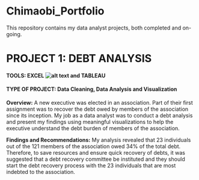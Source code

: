 # Chimaobi_Portfolio
This repository contains my data analyst projects, both completed and on-going.

# PROJECT 1: DEBT ANALYSIS
#### TOOLS: EXCEL ![alt text](https://github.com/ChimaobiOgbonna/Chimaobi_Portfolio/blob/main/Microsoft_Excel_2013-2019_logo.svg.png?raw=true)  and TABLEAU
#### TYPE OF PROJECT: Data Cleaning, Data Analysis and Visualization

__Overview:__
A new executive was elected in an association. Part of their first assignment was to recover the debt owed by members of the association since its inception.
My job as a data analyst was to conduct a debt analysis and present my findings using meaningful visualizations to help the executive understand the debt burden of members of the association. 

**Findings and Recommendations:**
My analysis revealed that 23 individuals out of the 121 members of the association owed 34% of the total debt. Therefore, to save resources and ensure quick recovery of debts, it was suggested that a debt recovery committee be instituted and they should start the debt recovery process with the 23 individuals that are most indebted to the association. 

